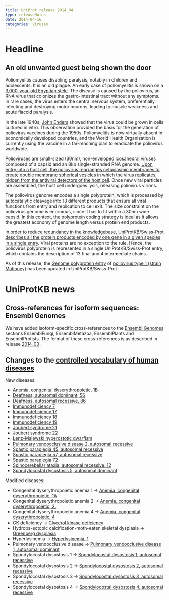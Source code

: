 ```yaml
---
title: UniProt release 2014_04
type: releaseNotes
date: 2014-04-16
categories: Viruses
---
```


# Headline

## An old unwanted guest being shown the door

Poliomyelitis causes disabling paralysis, notably in children and adolescents. It is an old plague. An early case of poliomyelitis is shown on a [3,000-year-old Egyptian stele](http://upload.wikimedia.org/wikipedia/commons/5/5c/Polio_Egyptian_Stele.jpg). The disease is caused by the poliovirus, an RNA virus that colonizes the gastro-intestinal tract without any symptoms. In rare cases, the virus enters the central nervous system, preferentially infecting and destroying motor neurons, leading to muscle weakness and acute flaccid paralysis.

In the late 1940s, [John Enders](http://en.wikipedia.org/wiki/John_Franklin_Enders) showed that the virus could be grown in cells cultured in vitro. This observation provided the basis for the generation of poliovirus vaccines during the 1950s. Poliomyelitis is now virtually absent in economically developed countries, and the World Health Organization is currently using the vaccine in a far-reaching plan to eradicate the poliovirus worldwide.

[Polioviruses](http://viralzone.expasy.org/all_by_species/97.html) are small-sized (30nm), non-enveloped icosahedral viruses composed of a capsid and an 8kb single-stranded RNA genome. [Upon entry into a host cell, the poliovirus rearranges cytoplasmic membranes to create double membrane spherical vesicles in which the virus replicates, hidden from the antiviral detectors of the host cell](http://viralzone.expasy.org/all_by_protein/3276.html). Once new viral particles are assembled, the host cell undergoes lysis, releasing poliovirus virions.

The poliovirus genome encodes a single polyprotein, which is processed by autocatalytic cleavage into 13 different products that ensure all viral functions from entry and replication to cell exit. The size constraint on the poliovirus genome is enormous, since it has to fit within a 30nm wide capsid. In this context, the polyprotein coding strategy is ideal as it allows the greatest economy of genome length versus protein end products.

[In order to reduce redundancy in the knowledgebase, UniProtKB/Swiss-Prot describes all the protein products encoded by one gene in a given species in a single entry](https://www.uniprot.org). Viral proteins are no exception to the rule. Hence, the poliovirus polyprotein is represented in a single UniProtKB/Swiss-Prot entry, which contains the description of 13 final and 4 intermediate chains.

As of this release, the [Genome polyprotein entry](https://www.uniprot.org/uniprotkb/P03300) of [poliovirus type 1 (strain Mahoney)](http://www.uniprot.org/taxonomy/12081) has been updated in UniProtKB/Swiss-Prot.

# UniProtKB news

## Cross-references for isoform sequences: Ensembl Genomes

We have added isoform-specific cross-references to the [Ensembl Genomes](http://ensemblgenomes.org/) sections EnsemblFungi, EnsemblMetazoa, EnsemblPlants and EnsemblProtists. The format of these cross-references is as described in release [2014_03](https://www.uniprot.org/release-notes/2014-03-19-release) .

## Changes to the [controlled vocabulary of human diseases](https://ftp.uniprot.org/pub/databases/uniprot/current_release/knowledgebase/complete/docs/humdisease)

New diseases:

- [Anemia, congenital dyserythropoietic, 1B](https://www.uniprot.org/diseases/DI-04032)
- [Deafness, autosomal dominant, 56](https://www.uniprot.org/diseases/DI-04030)
- [Deafness, autosomal recessive, 86](https://www.uniprot.org/diseases/DI-04026)
- [Immunodeficiency 7](https://www.uniprot.org/diseases/DI-04031)
- [Immunodeficiency 17](https://www.uniprot.org/diseases/DI-04033)
- [Immunodeficiency 18](https://www.uniprot.org/diseases/DI-04034)
- [Immunodeficiency 19](https://www.uniprot.org/diseases/DI-04027)
- [Joubert syndrome 21](https://www.uniprot.org/diseases/DI-04019)
- [Joubert syndrome 22](https://www.uniprot.org/diseases/DI-04020)
- [Lenz-Majewski hyperostotic dwarfism](https://www.uniprot.org/diseases/DI-04022)
- [Pulmonary venoocclusive disease 2, autosomal recessive](https://www.uniprot.org/diseases/DI-04023)
- [Spastic paraplegia 45, autosomal recessive](https://www.uniprot.org/diseases/DI-04024)
- [Spastic paraplegia 57, autosomal recessive](https://www.uniprot.org/diseases/DI-04029)
- [Spastic paraplegia 72](https://www.uniprot.org/diseases/DI-04028)
- [Spinocerebellar ataxia, autosomal recessive, 12](https://www.uniprot.org/diseases/DI-04025)
- [Spondylocostal dysostosis 5, autosomal dominant](https://www.uniprot.org/diseases/DI-04021)

Modified diseases:

- Congenital dyserythropoietic anemia 1 -&gt; [Anemia, congenital dyserythropoietic, 1A](https://www.uniprot.org/diseases/DI-01400)
- Congenital dyserythropoietic anemia 2 -&gt; [Anemia, congenital dyserythropoietic, 2.](https://www.uniprot.org/diseases/DI-02476)
- Congenital dyserythropoietic anemia 4 -&gt; [Anemia, congenital dyserythropoietic, 4](https://www.uniprot.org/diseases/DI-02966)
- GK deficiency -&gt; [Glycerol kinase deficiency](https://www.uniprot.org/diseases/DI-01663)
- Hydrops-ectopic calcification-moth-eaten skeletal dysplasia -&gt; [Greenberg dysplasia](https://www.uniprot.org/diseases/DI-01761)
- Hyperlysinemia -&gt; [Hyperlysinemia, 1](https://www.uniprot.org/diseases/DI-01773)
- Pulmonary venoocclusive disease -&gt; [Pulmonary venoocclusive disease 1, autosomal dominant](https://www.uniprot.org/diseases/DI-02233)
- Spondylocostal dysostosis 1 -&gt; [Spondylocostal dysostosis 1, autosomal recessive](https://www.uniprot.org/diseases/DI-01081)
- Spondylocostal dysostosis 2 -&gt; [Spondylocostal dysostosis 2, autosomal recessive](https://www.uniprot.org/diseases/DI-01082)
- Spondylocostal dysostosis 3 -&gt; [Spondylocostal dysostosis 3, autosomal recessive](https://www.uniprot.org/diseases/DI-01083)
- Spondylocostal dysostosis 4 -&gt; [Spondylocostal dysostosis 4, autosomal recessive](https://www.uniprot.org/diseases/DI-02536)
